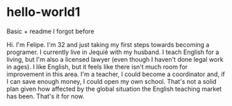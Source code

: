 # hello-world1
Basic + readme I forgot before

Hi.
I'm Felipe. I'm 32 and just taking my first steps towards becoming a programer.
I currently live in Jequié with my husband. I teach English for a living, but I'm also a licensed lawyer (even though I haven't done legal work in ages).
I like English, but it feels like there isn't much room for improvement in this area. I'm a teacher, I could become a coordinator and, if I can save enough money, I could open my own school. That's not a solid plan given how affected by the global situation the English teaching market has been.
That's it for now.
